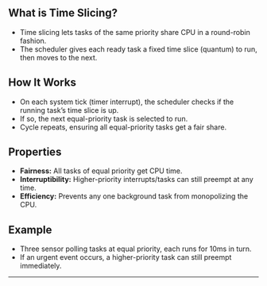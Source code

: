 ## What is Time Slicing?

- Time slicing lets tasks of the same priority share CPU in a round-robin fashion.
- The scheduler gives each ready task a fixed time slice (quantum) to run, then moves to the next.

## How It Works

- On each system tick (timer interrupt), the scheduler checks if the running task’s time slice is up.
- If so, the next equal-priority task is selected to run.
- Cycle repeats, ensuring all equal-priority tasks get a fair share.

## Properties

- **Fairness:** All tasks of equal priority get CPU time.
- **Interruptibility:** Higher-priority interrupts/tasks can still preempt at any time.
- **Efficiency:** Prevents any one background task from monopolizing the CPU.

## Example

- Three sensor polling tasks at equal priority, each runs for 10ms in turn.
- If an urgent event occurs, a higher-priority task can still preempt immediately.

---
